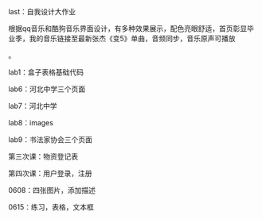 

last：自我设计大作业

​         根据qq音乐和酷狗音乐界面设计，有多种效果展示，配色亮眼舒适，首页彰显毕业季，我的音乐链接至最新张杰《变5》单曲，音频同步，音乐原声可播放

。

lab1：盒子表格基础代码

lab6：河北中学三个页面

lab7：河北中学

lab8：images

lab9：书法家协会三个页面





第三次课：物资登记表

第四次课：用户登录，注册



0608：四张图片，添加描述

0615：练习，表格，文本框



